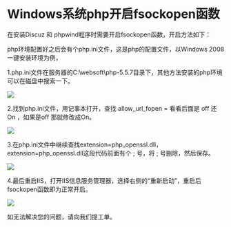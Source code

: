 # Windows系统php开启fsockopen函数
在安装Discuz 和 phpwind程序时需要开启fsockopen函数，开启方法如下：

php环境配置好之后会有个php.ini文件，这是php的配置文件，以Windows 2008一键安装环境为例，

1.php.ini文件在服务器的C:\websoft\php-5.5.7目录下，其他方法安装的php环境可以在磁盘中搜索一下。

![](https://github.com/jdcloudcom/cn/blob/edit/image/Elastic-Compute/Virtual-Machine/Windows/Windows%E7%B3%BB%E7%BB%9Fphp%E5%BC%80%E5%90%AFfsockopen%E5%87%BD%E6%95%B001.png)

2.找到php.ini文件，用记事本打开，查找 allow_url_fopen = 看看后面是 off 还On ，如果是off 那就修改成On。

![](https://github.com/jdcloudcom/cn/blob/edit/image/Elastic-Compute/Virtual-Machine/Windows/Windows%E7%B3%BB%E7%BB%9Fphp%E5%BC%80%E5%90%AFfsockopen%E5%87%BD%E6%95%B002.png)

3.在php.ini文件中继续查找extension=php_openssl.dll，extension=php_openssl.dll这段代码前面有个 ; 号，将 ; 号删除，然后保存。

![](https://github.com/jdcloudcom/cn/blob/edit/image/Elastic-Compute/Virtual-Machine/Windows/Windows%E7%B3%BB%E7%BB%9Fphp%E5%BC%80%E5%90%AFfsockopen%E5%87%BD%E6%95%B003.png)

4.最后重启IIS，打开IIS信息服务管理器，选择右侧的“重新启动”，重启后fsockopen函数即为正常开启。

![](https://github.com/jdcloudcom/cn/blob/edit/image/Elastic-Compute/Virtual-Machine/Windows/Windows%E7%B3%BB%E7%BB%9Fphp%E5%BC%80%E5%90%AFfsockopen%E5%87%BD%E6%95%B004.png)

如无法解决您的问题，请向我们提工单。
